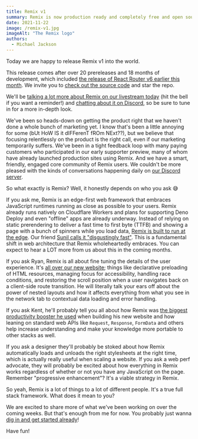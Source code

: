 ```yaml
---
title: Remix v1
summary: Remix is now production ready and completely free and open source.
date: 2021-11-22
image: /remix-v1.jpg
imageAlt: "The Remix logo"
authors:
  - Michael Jackson
---
```


Today we are happy to release Remix v1 into the world.

This release comes after over 20 prereleases and 18 months of development, which included [the release of React Router v6 earlier this month](https://remix.run/blog/react-router-v6). We invite you to [check out the source code](https://github.com/remix-run/remix) and star the repo.

We'll be [talking a lot more about Remix on our livestream today](https://www.youtube.com/watch?v=wsJaUjd1rUo) (hit the bell if you want a reminder!) and [chatting about it on Discord](https://discord.com/events/770287896669978684/910743267619004446), so be sure to tune in for a more in-depth look.

We've been so heads-down on getting the product right that we haven't done a whole bunch of marketing yet. I know that's been a little annoying for some (bUt HoW IS it dIFFerenT fROm NExt??), but we believe that focusing relentlessly on the product is the right call, even if our marketing temporarily suffers. We've been in a tight feedback loop with many paying customers who participated in our early supporter preview, many of whom have already launched production sites using Remix. And we have a smart, friendly, engaged core community of Remix users. We couldn't be more pleased with the kinds of conversations happening daily on [our Discord server](https://discord.gg/remix).

So what exactly is Remix? Well, it honestly depends on who you ask 😅

If you ask me, Remix is an edge-first web framework that embraces JavaScript runtimes running as close as possible to your users. Remix already runs natively on Cloudflare Workers and plans for supporting Deno Deploy and even "offline" apps are already underway. Instead of relying on static prerendering to deliver a fast time to first byte (TTFB) and showing a page with a bunch of spinners while you load data, [Remix is built to run at the edge](https://remix-cloudflare-demo.jacob-ebey.workers.dev/). Our friend [Sunil calls it "disgustingly fast"](https://twitter.com/threepointone/status/1460607551712727048). This is a fundamental shift in web architecture that Remix wholeheartedly embraces. You can expect to hear a LOT more from us about this in the coming months.

If you ask Ryan, Remix is all about fine tuning the details of the user experience. It's [all over our new website](https://remix.run); things like declarative preloading of HTML resources, managing focus for accessibility, handling race conditions, and restoring the scroll position when a user navigates back on a client-side route transition. He will literally talk your ears off about the power of nested layouts and how it affects everything from what you see in the network tab to contextual data loading and error handling.

If you ask Kent, he'll probably tell you all about how Remix was [the biggest productivity booster he used](https://twitter.com/kentcdodds/status/1445779956718465033) when building his new website and how leaning on standard web APIs like `Request`, `Response`, `FormData` and others help increase understanding and make your knowledge more portable to other stacks as well.

If you ask a designer they'll probably be stoked about how Remix automatically loads and unloads the right stylesheets at the right time, which is actually really useful when scaling a website. If you ask a web perf advocate, they will probably be excited about how everything in Remix works regardless of whether or not you have any JavaScript on the page. Remember "progressive enhancement"? It's a viable strategy in Remix.

So yeah, Remix is a lot of things to a lot of different people. It's a true full stack framework. What does it mean to you?

We are excited to share more of what we've been working on over the coming weeks. But that's enough from me for now. You probably just wanna [dig in and get started already](https://remix.run/docs)!

Have fun!
